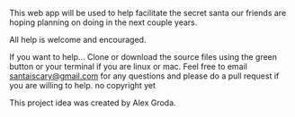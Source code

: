 This web app will be used to help facilitate the secret santa our friends are hoping planning on doing in the next couple years.

All help is welcome and encouraged.

If you want to help...
Clone or download the source files using the green button or your terminal if you are linux or mac. Feel free to email santaiscary@gmail.com for any questions and please do a pull request if you are willing to help. no copyright yet 

This project idea was created by Alex Groda.
